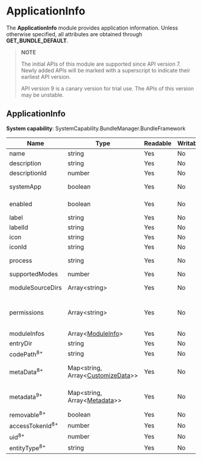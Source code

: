 # ApplicationInfo

The **ApplicationInfo** module provides application information. Unless otherwise specified, all attributes are obtained through **GET_BUNDLE_DEFAULT**.

> **NOTE**
>
> The initial APIs of this module are supported since API version 7. Newly added APIs will be marked with a superscript to indicate their earliest API version.
>
>  API version 9 is a canary version for trial use. The APIs of this version may be unstable. 

## ApplicationInfo

**System capability**: SystemCapability.BundleManager.BundleFramework

| Name                      | Type                                                        | Readable| Writable| Description                                                        |
| -------------------------- | ------------------------------------------------------------ | ---- | ---- | ------------------------------------------------------------ |
| name                       | string                                                       | Yes  | No  | Application name.                                              |
| description                | string                                                       | Yes  | No  | Application description.                                              |
| descriptionId              | number                                                       | Yes  | No  | Application description ID.                                            |
| systemApp                  | boolean                                                      | Yes  | No  | Whether the application is a system application. The default value is **false**.                         |
| enabled                    | boolean                                                      | Yes  | No  | Whether the application is enabled. The default value is **true**.                        |
| label                      | string                                                       | Yes  | No  | Application label.                                              |
| labelId | string                                                       | Yes  | No  | Application label ID. |
| icon                       | string                                                       | Yes  | No  | Application icon.                                              |
| iconId | string                                                       | Yes  | No  | Application icon ID. |
| process                    | string                                                       | Yes  | No  | Process in which the application runs. If this parameter is not set, the bundle name is used.                  |
| supportedModes             | number                                                       | Yes  | No  | Running modes supported by the application.                                      |
| moduleSourceDirs           | Array\<string>                                               | Yes  | No  | Relative paths for storing application resources.                                |
| permissions                | Array\<string>                                               | Yes  | No  | Permissions required for accessing the application.<br>The value is obtained by passing **GET_APPLICATION_INFO_WITH_PERMISSION**.|
| moduleInfos                | Array\<[ModuleInfo](js-apis-bundle-ModuleInfo.md)>           | Yes  | No  | Application module information.                                          |
| entryDir                   | string                                                       | Yes  | No  | Path for storing application files.                                      |
| codePath<sup>8+</sup>      | string                                                       | Yes  | No  | Installation directory of the application.                                          |
| metaData<sup>8+</sup>      | Map\<string, Array\<[CustomizeData](js-apis-bundle-CustomizeData.md)>> | Yes  | No  | Custom metadata of the application.<br>The value is obtained by passing **GET_APPLICATION_INFO_WITH_METADATA**.|
| metadata<sup>9+</sup>      | Map\<string, Array\<[Metadata](js-apis-bundle-Metadata.md)>> | Yes  | No  | Metadata of the application.<br>The value is obtained by passing **GET_APPLICATION_INFO_WITH_METADATA**.|
| removable<sup>8+</sup>     | boolean                                                      | Yes  | No  | Whether the application is removable.                                      |
| accessTokenId<sup>8+</sup> | number                                                       | Yes  | No  | Access token ID of the application.                                     |
| uid<sup>8+</sup>           | number                                                       | Yes  | No  | UID of the application.                                               |
| entityType<sup>8+</sup>    | string                                                       | Yes  | No  | Entity type of the application.                                          |
